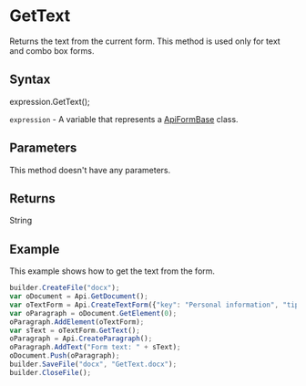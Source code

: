 # GetText

Returns the text from the current form. This method is used only for text and combo box forms.

## Syntax

expression.GetText();

`expression` - A variable that represents a [ApiFormBase](../ApiFormBase.md) class.

## Parameters

This method doesn't have any parameters.

## Returns

String

## Example

This example shows how to get the text from the form.

```javascript
builder.CreateFile("docx");
var oDocument = Api.GetDocument();
var oTextForm = Api.CreateTextForm({"key": "Personal information", "tip": "Enter your first name", "required": true, "placeholder": "First name", "comb": true, "maxCharacters": 10, "cellWidth": 3, "multiLine": false, "autoFit": false});
var oParagraph = oDocument.GetElement(0);
oParagraph.AddElement(oTextForm);
var sText = oTextForm.GetText();
oParagraph = Api.CreateParagraph();
oParagraph.AddText("Form text: " + sText);
oDocument.Push(oParagraph);
builder.SaveFile("docx", "GetText.docx");
builder.CloseFile();
```